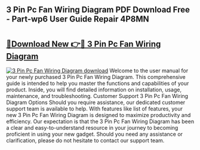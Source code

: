 ## 3 Pin Pc Fan Wiring Diagram PDF Download Free - Part-wp6 User Guide Repair 4P8MN

# <h2><a href="http://dfnhed1.blite.top/?on=3+Pin+Pc+Fan+Wiring+Diagram">🔗Download New 👉🔴 3 Pin Pc Fan Wiring Diagram</a></h2>

[![3 Pin Pc Fan Wiring Diagram download](https://i.imgur.com/lujVjoI.png)](http://dfnhed1.blite.top/?on=3+Pin+Pc+Fan+Wiring+Diagram)
Welcome to the user manual for your newly purchased 3 Pin Pc Fan Wiring Diagram. This comprehensive guide is intended to help you master the functions and capabilities of your product. Inside, you will find detailed information on installation, usage, maintenance, and troubleshooting. Customer Support 3 Pin Pc Fan Wiring Diagram Options Should you require assistance, our dedicated customer support team is available to help. With features like list of features, your new 3 Pin Pc Fan Wiring Diagram is designed to maximize productivity and efficiency. Our expectation is that the 3 Pin Pc Fan Wiring Diagram has been a clear and easy-to-understand resource in your journey to becoming proficient in using your new gadget. Should you need any assistance or clarification, please do not hesitate to contact our support team.
